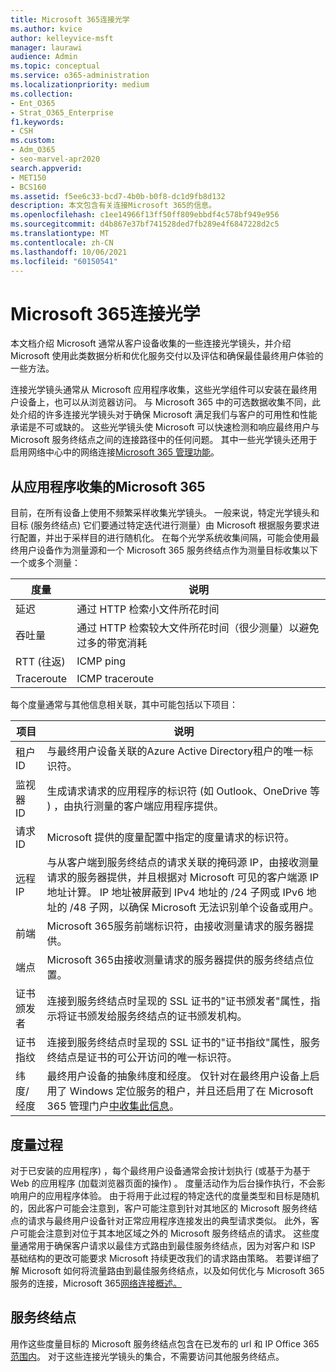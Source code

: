 ```yaml
---
title: Microsoft 365连接光学
ms.author: kvice
author: kelleyvice-msft
manager: laurawi
audience: Admin
ms.topic: conceptual
ms.service: o365-administration
ms.localizationpriority: medium
ms.collection:
- Ent_O365
- Strat_O365_Enterprise
f1.keywords:
- CSH
ms.custom:
- Adm_O365
- seo-marvel-apr2020
search.appverid:
- MET150
- BCS160
ms.assetid: f5ee6c33-bcd7-4b0b-b0f8-dc1d9fb8d132
description: 本文包含有关连接Microsoft 365的信息。
ms.openlocfilehash: c1ee14966f13ff50ff809ebbdf4c578bf949e956
ms.sourcegitcommit: d4b867e37bf741528ded7fb289e4f6847228d2c5
ms.translationtype: MT
ms.contentlocale: zh-CN
ms.lasthandoff: 10/06/2021
ms.locfileid: "60150541"
---
```

# <a name="microsoft-365-connectivity-optics"></a>Microsoft 365连接光学

本文档介绍 Microsoft 通常从客户设备收集的一些连接光学镜头，并介绍 Microsoft 使用此类数据分析和优化服务交付以及评估和确保最佳最终用户体验的一些方法。

连接光学镜头通常从 Microsoft 应用程序收集，这些光学组件可以安装在最终用户设备上，也可以从浏览器访问。 与 Microsoft 365 中的可选数据收集不同，此处介绍的许多连接光学镜头对于确保 Microsoft 满足我们与客户的可用性和性能承诺是不可或缺的。 这些光学镜头使 Microsoft 可以快速检测和响应最终用户与 Microsoft 服务终结点之间的连接路径中的任何问题。 其中一些光学镜头还用于启用网络中心中的网络连接[Microsoft 365 管理功能](office-365-network-mac-perf-overview.md)。

## <a name="optics-collected-from-microsoft-365-applications"></a>从应用程序收集的Microsoft 365

目前，在所有设备上使用不频繁采样收集光学镜头。 一般来说，特定光学镜头和目标 (服务终结点) 它们要通过特定迭代进行测量）由 Microsoft 根据服务要求进行配置，并出于采样目的进行随机化。
在每个光学系统收集间隔，可能会使用最终用户设备作为测量源和一个 Microsoft 365 服务终结点作为测量目标收集以下一个或多个测量：

| 度量 | 说明 |
| --- | --- |
| 延迟 | 通过 HTTP 检索小文件所花时间 |
| 吞吐量 | 通过 HTTP 检索较大文件所花时间（很少测量）以避免过多的带宽消耗 |
| RTT (往返)  | ICMP ping |
| Traceroute | ICMP traceroute |

每个度量通常与其他信息相关联，其中可能包括以下项目：

| 项目 | 说明 |
| --- | --- |
| 租户 ID | 与最终用户设备关联的Azure Active Directory租户的唯一标识符。 |
| 监视器 ID | 生成请求请求的应用程序的标识符 (如 Outlook、OneDrive 等 ) ，由执行测量的客户端应用程序提供。 |
| 请求 ID | Microsoft 提供的度量配置中指定的度量请求的标识符。 |
| 远程 IP | 与从客户端到服务终结点的请求关联的掩码源 IP，由接收测量请求的服务器提供，并且根据对 Microsoft 可见的客户端源 IP 地址计算。 IP 地址被屏蔽到 IPv4 地址的 /24 子网或 IPv6 地址的 /48 子网，以确保 Microsoft 无法识别单个设备或用户。 |
| 前端 | Microsoft 365服务前端标识符，由接收测量请求的服务器提供。 |
| 端点 | Microsoft 365由接收测量请求的服务器提供的服务终结点位置。 |
| 证书颁发者 | 连接到服务终结点时呈现的 SSL 证书的"证书颁发者"属性，指示将证书颁发给服务终结点的证书颁发机构。 |
| 证书指纹 | 连接到服务终结点时呈现的 SSL 证书的"证书指纹"属性，服务终结点是证书的可公开访问的唯一标识符。 |
| 纬度/经度 | 最终用户设备的抽象纬度和经度。 仅针对在最终用户设备上启用了 Windows 定位服务的租户，并且还启用了在 Microsoft 365 管理门户[中收集此信息](office-365-network-mac-perf-overview.md#1-enable-windows-location-services)。 |

## <a name="measurement-process"></a>度量过程

对于已安装的应用程序) ，每个最终用户设备通常会按计划执行 (或基于为基于 Web 的应用程序 (加载浏览器页面的操作) 。 度量活动作为后台操作执行，不会影响用户的应用程序体验。 由于将用于此过程的特定迭代的度量类型和目标是随机的，因此客户可能会注意到，客户可能注意到针对其地区的 Microsoft 服务终结点的请求与最终用户设备针对正常应用程序连接发出的典型请求类似。 此外，客户可能会注意到对位于其本地区域之外的 Microsoft 服务终结点的请求。 这些度量通常用于确保客户请求以最佳方式路由到最佳服务终结点，因为对客户和 ISP 基础结构的更改可能要求 Microsoft 持续更改我们的请求路由策略。 若要详细了解 Microsoft 如何将流量路由到最佳服务终结点，以及如何优化与 Microsoft 365 服务的连接，Microsoft 365[网络连接概述。](microsoft-365-networking-overview.md)

## <a name="service-endpoints"></a>服务终结点

用作这些度量目标的 Microsoft 服务终结点包含在已发布的 url 和 IP Office 365[范围内](urls-and-ip-address-ranges.md)。 对于这些连接光学镜头的集合，不需要访问其他服务终结点。
